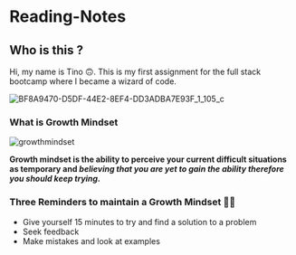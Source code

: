 # Reading-Notes

## Who is this ?
Hi, my name is Tino 🙃. This is my first assignment for the full stack bootcamp where I became a wizard of code. 

![BF8A9470-D5DF-44E2-8EF4-DD3ADBA7E93F_1_105_c](https://user-images.githubusercontent.com/121829394/212670054-c3dfda44-cd28-473a-8288-2ebc7210b3e2.jpeg)


### What is Growth Mindset

![growthmindset](https://user-images.githubusercontent.com/121829394/212669558-e87c1560-62c3-4808-972b-454c668b4d63.jpeg)

**Growth mindset is the ability to perceive your current difficult situations as temporary and _believing that you are yet to gain the ability therefore you should keep trying._**

### Three Reminders to maintain a Growth Mindset 🏄‍♂️

+ Give yourself 15 minutes to try and find a solution to a problem
+ Seek feedback
+ Make mistakes and look at examples 
